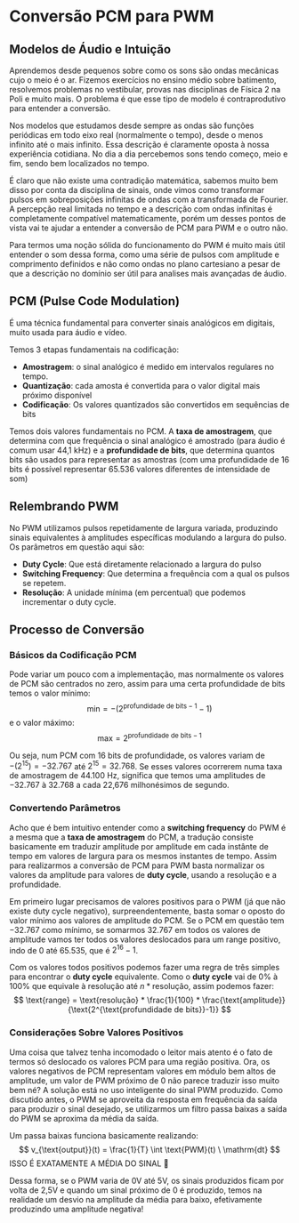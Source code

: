 # Conversão PCM para PWM

## Modelos de Áudio e Intuição
Aprendemos desde pequenos sobre como os sons são ondas mecânicas cujo o meio é o ar. Fizemos exercícios no ensino médio sobre batimento, resolvemos problemas no vestibular, provas nas disciplinas de Física 2 na Poli e muito mais. O problema é que esse tipo de modelo é contraprodutivo para entender a conversão.

Nos modelos que estudamos desde sempre as ondas são funções periódicas em todo eixo real (normalmente o tempo), desde o menos infinito até o mais infinito. Essa descrição é claramente oposta à nossa experiência cotidiana. No dia a dia percebemos sons tendo começo, meio e fim, sendo bem localizados no tempo. 

É claro que não existe uma contradição matemática, sabemos muito bem disso por conta da disciplina de sinais, onde vimos como transformar pulsos em sobreposições infinitas de ondas com a transformada de Fourier. A percepção real limitada no tempo e a descrição com ondas infinitas é completamente compatível matematicamente, porém um desses pontos de vista vai te ajudar a entender a conversão de PCM para PWM e o outro não.

Para termos uma noção sólida do funcionamento do PWM é muito mais útil entender o som dessa forma, como uma série de pulsos com amplitude e comprimento definidos e não como ondas no plano cartesiano a pesar de que a descrição no domínio ser útil para analises mais avançadas de áudio.

## PCM (Pulse Code Modulation)
É uma técnica fundamental para converter sinais analógicos em digitais, muito usada para áudio e vídeo.

Temos 3 etapas fundamentais na codificação:
- **Amostragem**: o sinal analógico é medido em intervalos regulares no tempo.
- **Quantização**: cada amosta é convertida para o valor digital mais próximo disponível
- **Codificação**: Os valores quantizados são convertidos em sequências de bits 

Temos dois valores fundamentais no PCM. A **taxa de amostragem**, que determina com que frequência o sinal analógico é amostrado (para áudio é comum usar 44,1 kHz) e a **profundidade de bits**, que determina quantos bits são usados para representar as amostras (com uma profundidade de 16 bits é possível representar 65.536 valores diferentes de intensidade de som)

## Relembrando PWM
No PWM utilizamos pulsos repetidamente de largura variada, produzindo sinais equivalentes à amplitudes específicas modulando a largura do pulso. Os parâmetros em questão aqui são:
- **Duty Cycle**: Que está diretamente relacionado a largura do pulso
- **Switching Frequency**: Que determina a frequência com a qual os pulsos se repetem.
- **Resolução**: A unidade mínima (em percentual) que podemos incrementar o duty cycle.

## Processo de Conversão

### Básicos da Codificação PCM
Pode variar um pouco com a implementação, mas normalmente os valores de PCM são centrados no zero, assim para uma certa profundidade de bits temos o valor mínimo:
$$
\text{min} = -(2^{\text{profundidade de bits} -1} -1)
$$
e o valor máximo:
$$
\text{max} = 2^{\text{profundidade de bits} -1}
$$

Ou seja, num PCM com 16 bits de profundidade, os valores variam de $-(2^{15}) = -32.767$ até $2^{15} = 32.768$. Se esses valores ocorrerem numa taxa de amostragem de 44.100 Hz, significa que temos uma amplitudes de $-32.767$ à $32.768$ a cada 22,676 milhonésimos de segundo.

### Convertendo Parâmetros
Acho que é bem intuitivo entender como a **switching frequency** do PWM é a mesma que a **taxa de amostragem** do PCM, a tradução consiste basicamente em traduzir amplitude por amplitude em cada instânte de tempo em valores de largura para os mesmos instantes de tempo. Assim para realizarmos a conversão de PCM para PWM basta normalizar os valores da amplitude para valores de **duty cycle**, usando a resolução e a profundidade.

Em primeiro lugar precisamos de valores positivos para o PWM (já que não existe duty cycle negativo), surpreendentemente, basta somar o oposto do valor mínimo aos valores de amplitude do PCM. Se o PCM em questão tem $-32.767$ como mínimo, se somarmos $32.767$ em todos os valores de amplitude vamos ter todos os valores deslocados para um range positivo, indo de $0$ até $65.535$, que é $2^{16}-1$.

Com os valores todos positivos podemos fazer uma regra de três simples para encontrar o **duty cycle** equivalente. Como o **duty cycle** vai de 0% à 100% que equivale à $\text{resolução}$ até $n*\text{resolução}$, assim podemos fazer:
$$
\text{range} = \text{resolução} * \frac{1}{100} * \frac{\text{amplitude}}{\text{2^{\text{profundidade de bits}}-1}}
$$  

### Considerações Sobre Valores Positivos
Uma coisa que talvez tenha incomodado o leitor mais atento é o fato de termos só deslocado os valores PCM para uma região positiva. Ora, os valores negativos de PCM representam valores em módulo bem altos de amplitude, um valor de PWM próximo de 0 não parece traduzir isso muito bem né? A solução está no uso inteligente do sinal PWM produzido. Como discutido antes, o PWM se aproveita da resposta em frequência da saída para produzir o sinal desejado, se utilizarmos um filtro passa baixas a saída do PWM se aproxima da média da saída. 

Um passa baixas funciona basicamente realizando:
$$
v_{\text{output}}(t) = \frac{1}{T} \int \text{PWM}(t) \ \mathrm{dt}
$$
ISSO É EXATAMENTE A MÉDIA DO SINAL 🤪

Dessa forma, se o PWM varia de 0V até 5V, os sinais produzidos ficam por volta de 2,5V e quando um sinal próximo de 0 é produzido, temos na realidade um desvio na amplitude da média para baixo, efetivamente produzindo uma amplitude negativa!

